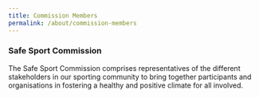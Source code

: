 ```yaml
---
title: Commission Members
permalink: /about/commission-members
---
```


### Safe Sport Commission 

The Safe Sport Commission comprises representatives of the different stakeholders in our sporting community to bring together participants and organisations in fostering a healthy and positive climate for all involved. 